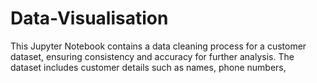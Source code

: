 # Data-Visualisation
This Jupyter Notebook contains a data cleaning process for a customer dataset, ensuring consistency and accuracy for further analysis. The dataset includes customer details such as names, phone numbers, 

